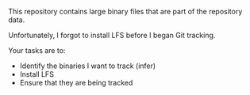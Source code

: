 This repository contains large binary files that are part of the repository data. 

Unfortunately, I forgot to install LFS before I began Git tracking.

Your tasks are to:

- Identify the binaries I want to track (infer) 
- Install LFS 
- Ensure that they are being tracked 